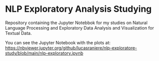 # NLP Exploratory Analysis Studying

Repository containing the Jupyter Notebbok for my studies on Natural Language Processing and Exploratory Data Analysis and Visualization for Textual Data.

You can see the Jupyter Notebook with the plots at: https://nbviewer.jupyter.org/github/lucasraniere/nlp-exploratore-study/blob/main/nlp-exploratory.ipynb
